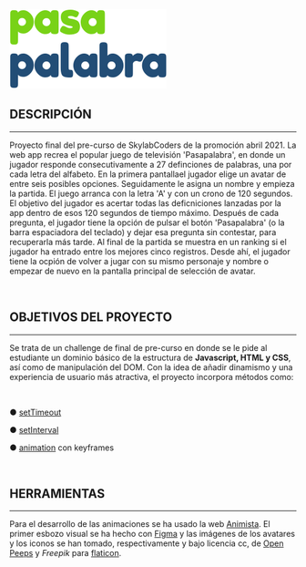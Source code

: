 

![logo](/imagenes/logo_pasapalabra5.svg)


## DESCRIPCIÓN
***

Proyecto final del pre-curso de SkylabCoders de la promoción abril 2021.
La web app recrea el popular juego de televisión 'Pasapalabra', en donde un jugador responde consecutivamente a 27 definciones de palabras, una por cada letra del alfabeto. 
En la primera pantallael jugador elige un avatar de entre seis posibles opciones. Seguidamente le asigna un nombre y empieza la partida. El juego arranca con la letra 'A' y con un crono de 120 segundos. El objetivo del jugador es acertar todas las deficniciones lanzadas por la app dentro de esos 120 segundos de tiempo máximo. Después de cada pregunta, el jugador tiene la opción de pulsar el botón 'Pasapalabra' (o la barra espaciadora del teclado) y dejar esa pregunta sin contestar, para recuperarla más tarde. Al final de la partida se muestra en un ranking si el jugador ha entrado entre los mejores cinco registros. Desde ahí, el jugador tiene la ocpión de volver a jugar con su mismo personaje y nombre o empezar de nuevo en la pantalla principal de selección de avatar. 

<br>


## OBJETIVOS DEL PROYECTO
***

Se trata de un challenge de final de pre-curso en donde se le pide al estudiante un dominio básico de la estructura de <strong>Javascript, HTML y CSS</strong>, así como de manipulación del DOM.
Con la idea de añadir dinamismo y una experiencia de usuario más atractiva, el proyecto incorpora métodos como:

<br>

●  [setTimeout](https://developer.mozilla.org/en-US/docs/Web/API/WindowOrWorkerGlobalScope/setTimeout)

●  [setInterval](https://developer.mozilla.org/en-US/docs/Web/API/WindowOrWorkerGlobalScope/setInterval)

●  [animation](https://developer.mozilla.org/en-US/docs/Web/CSS/animation) con keyframes 

<br>


## HERRAMIENTAS
***

Para el desarrollo de las animaciones se ha usado la web [Animista](https://animista.net/). El primer esbozo visual se ha hecho con [Figma](https://figma.com) y las imágenes de los avatares y los iconos se han tomado, respectivamente y bajo licencia cc, de [Open Peeps](https://www.openpeeps.com/) y <em>Freepik</em> para [flaticon](www.flaticon.es).

<br>


